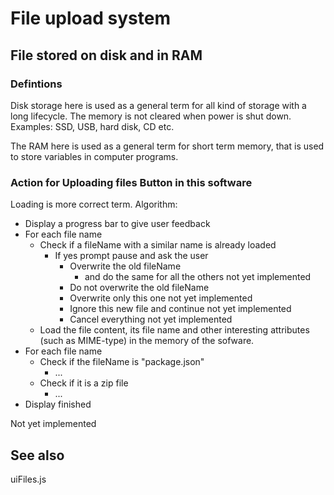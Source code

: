 # File upload system


## File stored on disk and in RAM


### Defintions


Disk storage here is used as a general term for all kind of storage with a long lifecycle. The memory is not cleared when power is shut down. Examples: SSD, USB, hard disk, CD etc.

The RAM here is used as a general term for short term memory, that is used to store variables in computer programs.


### Action for Uploading files Button in this software


Loading is more correct term. Algorithm:

 * Display a progress bar to give user feedback
 * For each file name
    * Check if a fileName with a similar name is already loaded
        * If yes prompt pause and ask the user
            * Overwrite the old fileName
                * and do the same for all the others not yet implemented
            * Do not overwrite the old fileName
            * Overwrite only this one not yet implemented
            * Ignore this new file and continue not yet implemented
            * Cancel everything not yet implemented
    * Load the file content, its file name and other interesting attributes (such as MIME-type) in the memory of the sofware.
 * For each file name
    * Check if the fileName is "package.json"
        * ...
    * Check if it is a zip file
        * ...
 * Display finished


Not yet implemented

## See also

uiFiles.js
